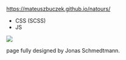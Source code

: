 https://mateuszbuczek.github.io/natours/

* CSS (SCSS)
* JS

![](natours.gif)

page fully designed by Jonas Schmedtmann.

